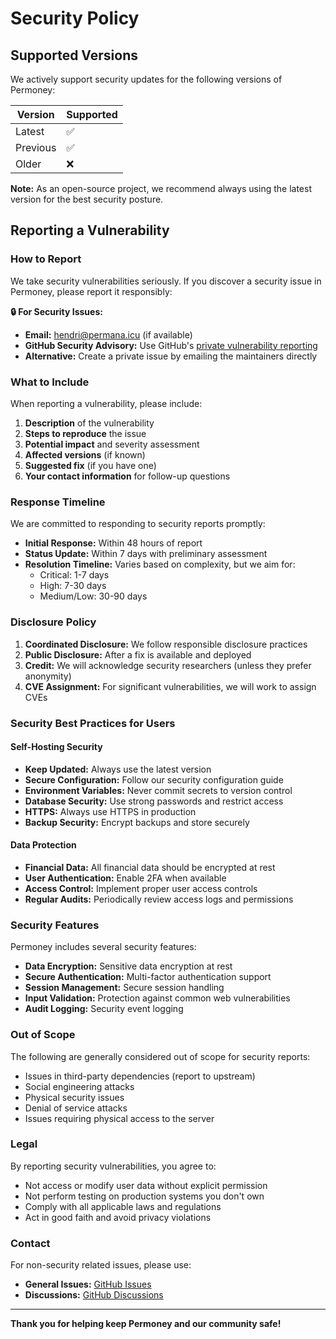 # Security Policy

## Supported Versions

We actively support security updates for the following versions of Permoney:

| Version | Supported          |
| ------- | ------------------ |
| Latest  | :white_check_mark: |
| Previous| :white_check_mark: |
| Older   | :x:                |

**Note:** As an open-source project, we recommend always using the latest version for the best security posture.

## Reporting a Vulnerability

### How to Report

We take security vulnerabilities seriously. If you discover a security issue in Permoney, please report it responsibly:

**🔒 For Security Issues:**
- **Email:** [hendri@permana.icu](mailto:hendri@permana.icu) (if available)
- **GitHub Security Advisory:** Use GitHub's [private vulnerability reporting](https://github.com/hendripermana/permoney/security/advisories/new)
- **Alternative:** Create a private issue by emailing the maintainers directly

### What to Include

When reporting a vulnerability, please include:

1. **Description** of the vulnerability
2. **Steps to reproduce** the issue
3. **Potential impact** and severity assessment
4. **Affected versions** (if known)
5. **Suggested fix** (if you have one)
6. **Your contact information** for follow-up questions

### Response Timeline

We are committed to responding to security reports promptly:

- **Initial Response:** Within 48 hours of report
- **Status Update:** Within 7 days with preliminary assessment
- **Resolution Timeline:** Varies based on complexity, but we aim for:
  - Critical: 1-7 days
  - High: 7-30 days
  - Medium/Low: 30-90 days

### Disclosure Policy

1. **Coordinated Disclosure:** We follow responsible disclosure practices
2. **Public Disclosure:** After a fix is available and deployed
3. **Credit:** We will acknowledge security researchers (unless they prefer anonymity)
4. **CVE Assignment:** For significant vulnerabilities, we will work to assign CVEs

### Security Best Practices for Users

#### Self-Hosting Security

- **Keep Updated:** Always use the latest version
- **Secure Configuration:** Follow our security configuration guide
- **Environment Variables:** Never commit secrets to version control
- **Database Security:** Use strong passwords and restrict access
- **HTTPS:** Always use HTTPS in production
- **Backup Security:** Encrypt backups and store securely

#### Data Protection

- **Financial Data:** All financial data should be encrypted at rest
- **User Authentication:** Enable 2FA when available
- **Access Control:** Implement proper user access controls
- **Regular Audits:** Periodically review access logs and permissions

### Security Features

Permoney includes several security features:

- **Data Encryption:** Sensitive data encryption at rest
- **Secure Authentication:** Multi-factor authentication support
- **Session Management:** Secure session handling
- **Input Validation:** Protection against common web vulnerabilities
- **Audit Logging:** Security event logging

### Out of Scope

The following are generally considered out of scope for security reports:

- Issues in third-party dependencies (report to upstream)
- Social engineering attacks
- Physical security issues
- Denial of service attacks
- Issues requiring physical access to the server

### Legal

By reporting security vulnerabilities, you agree to:

- Not access or modify user data without explicit permission
- Not perform testing on production systems you don't own
- Comply with all applicable laws and regulations
- Act in good faith and avoid privacy violations

### Contact

For non-security related issues, please use:
- **General Issues:** [GitHub Issues](https://github.com/hendripermana/permoney/issues)
- **Discussions:** [GitHub Discussions](https://github.com/hendripermana/permoney/discussions)

---

**Thank you for helping keep Permoney and our community safe!**
